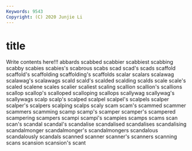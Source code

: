 ```yaml
---
Keywords: 9543
Copyright: (C) 2020 Junjie Li
---
```


# title

Write contents here!!!
abbards 
scabbed 
scabbier 
scabbiest 
scabbing 
scabby 
scabies 
scabies's 
scabrous 
scabs
scad 
scad's 
scads 
scaffold 
scaffold's 
scaffolding 
scaffolding's 
scaffolds 
scalar 
scalars
scalawag 
scalawag's 
scalawags 
scald 
scald's 
scalded 
scalding 
scalds 
scale 
scale's
scaled 
scalene 
scales 
scalier 
scaliest 
scaling 
scallion 
scallion's 
scallions 
scallop
scallop's 
scalloped 
scalloping 
scallops 
scallywag 
scallywag's 
scallywags 
scalp 
scalp's 
scalped
scalpel 
scalpel's 
scalpels 
scalper 
scalper's 
scalpers 
scalping 
scalps 
scaly 
scam
scam's 
scammed 
scammer 
scammers 
scamming 
scamp 
scamp's 
scamper 
scamper's 
scampered
scampering 
scampers 
scampi 
scampi's 
scampies 
scamps 
scams 
scan 
scan's 
scandal
scandal's 
scandalise 
scandalised 
scandalises 
scandalising 
scandalmonger 
scandalmonger's 
scandalmongers 
scandalous 
scandalously
scandals 
scanned 
scanner 
scanner's 
scanners 
scanning 
scans 
scansion 
scansion's 
scant
